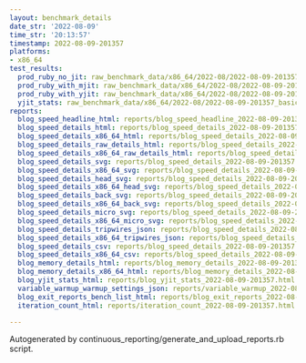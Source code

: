 ```yaml
---
layout: benchmark_details
date_str: '2022-08-09'
time_str: '20:13:57'
timestamp: 2022-08-09-201357
platforms:
- x86_64
test_results:
  prod_ruby_no_jit: raw_benchmark_data/x86_64/2022-08/2022-08-09-201357_basic_benchmark_prod_ruby_no_jit.json
  prod_ruby_with_mjit: raw_benchmark_data/x86_64/2022-08/2022-08-09-201357_basic_benchmark_prod_ruby_with_mjit.json
  prod_ruby_with_yjit: raw_benchmark_data/x86_64/2022-08/2022-08-09-201357_basic_benchmark_prod_ruby_with_yjit.json
  yjit_stats: raw_benchmark_data/x86_64/2022-08/2022-08-09-201357_basic_benchmark_yjit_stats.json
reports:
  blog_speed_headline_html: reports/blog_speed_headline_2022-08-09-201357.html
  blog_speed_details_html: reports/blog_speed_details_2022-08-09-201357.html
  blog_speed_details_x86_64_html: reports/blog_speed_details_2022-08-09-201357.x86_64.html
  blog_speed_details_raw_details_html: reports/blog_speed_details_2022-08-09-201357.raw_details.html
  blog_speed_details_x86_64_raw_details_html: reports/blog_speed_details_2022-08-09-201357.x86_64.raw_details.html
  blog_speed_details_svg: reports/blog_speed_details_2022-08-09-201357.svg
  blog_speed_details_x86_64_svg: reports/blog_speed_details_2022-08-09-201357.x86_64.svg
  blog_speed_details_head_svg: reports/blog_speed_details_2022-08-09-201357.head.svg
  blog_speed_details_x86_64_head_svg: reports/blog_speed_details_2022-08-09-201357.x86_64.head.svg
  blog_speed_details_back_svg: reports/blog_speed_details_2022-08-09-201357.back.svg
  blog_speed_details_x86_64_back_svg: reports/blog_speed_details_2022-08-09-201357.x86_64.back.svg
  blog_speed_details_micro_svg: reports/blog_speed_details_2022-08-09-201357.micro.svg
  blog_speed_details_x86_64_micro_svg: reports/blog_speed_details_2022-08-09-201357.x86_64.micro.svg
  blog_speed_details_tripwires_json: reports/blog_speed_details_2022-08-09-201357.tripwires.json
  blog_speed_details_x86_64_tripwires_json: reports/blog_speed_details_2022-08-09-201357.x86_64.tripwires.json
  blog_speed_details_csv: reports/blog_speed_details_2022-08-09-201357.csv
  blog_speed_details_x86_64_csv: reports/blog_speed_details_2022-08-09-201357.x86_64.csv
  blog_memory_details_html: reports/blog_memory_details_2022-08-09-201357.html
  blog_memory_details_x86_64_html: reports/blog_memory_details_2022-08-09-201357.x86_64.html
  blog_yjit_stats_html: reports/blog_yjit_stats_2022-08-09-201357.html
  variable_warmup_warmup_settings_json: reports/variable_warmup_2022-08-09-201357.warmup_settings.json
  blog_exit_reports_bench_list_html: reports/blog_exit_reports_2022-08-09-201357.bench_list.html
  iteration_count_html: reports/iteration_count_2022-08-09-201357.html

---
```

Autogenerated by continuous_reporting/generate_and_upload_reports.rb script.
